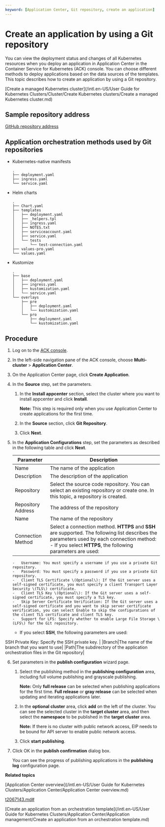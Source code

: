 ```yaml
---
keyword: [Application Center, Git repository, create an application]
---
```


# Create an application by using a Git repository

You can view the deployment status and changes of all Kubernetes resources when you deploy an application in Application Center in the Container Service for Kubernetes \(ACK\) console. You can choose different methods to deploy applications based on the data sources of the templates. This topic describes how to create an application by using a Git repository.

[Create a managed Kubernetes cluster](/intl.en-US/User Guide for Kubernetes Clusters/Cluster/Create Kubernetes clusters/Create a managed Kubernetes cluster.md)

## Sample repository address

[GitHub repository address](https://github.com/AliyunContainerService/appcenter-samples.git)

## Application orchestration methods used by Git repositories

-   Kubernetes-native manifests

    ```
    .
    ├── deployment.yaml
    ├── ingress.yaml
    └── service.yaml
    ```

-   Helm charts

    ```
    .
    ├── Chart.yaml
    ├── templates
    │   ├── deployment.yaml
    │   ├── _helpers.tpl
    │   ├── ingress.yaml
    │   ├── NOTES.txt
    │   ├── serviceaccount.yaml
    │   ├── service.yaml
    │   └── tests
    │       └── test-connection.yaml
    ├── values-pro.yaml
    └── values.yaml
    ```

-   Kustomize

    ```
    .
    ├── base
    │   ├── deployment.yaml
    │   ├── ingress.yaml
    │   ├── kustomization.yaml
    │   └── service.yaml
    └── overlays
        ├── pre
        │   ├── deployment.yaml
        │   └── kustomization.yaml
        └── pro
            ├── deployment.yaml
            └── kustomization.yaml
    ```


## Procedure

1.  Log on to the [ACK console](https://cs.console.aliyun.com).

2.  In the left-side navigation pane of the ACK console, choose **Multi-cluster** \> **Application Center**.

3.  On the Application Center page, click **Create Application**.

4.  In the **Source** step, set the parameters.

    1.  In the **Install appcenter** section, select the cluster where you want to install appcenter and click **Install**.

        **Note:** This step is required only when you use Application Center to create applications for the first time.

    2.  In the **Source** section, click **Git Repository**.

    3.  Click **Next**.

5.  In the **Application Configurations** step, set the parameters as described in the following table and click **Next**.

    |Parameter|Description|
    |---------|-----------|
    |Name|The name of the application|
    |Description|The description of the application|
    |Repository|Select the source code repository. You can select an existing repository or create one. In this topic, a repository is created.|
    |Repository Address|The address of the repository|
    |Name|The name of the repository|
    |Connection Method|Select a connection method. **HTTPS** and **SSH** are supported. The following list describes the parameters used by each connection method:    -   If you select **HTTPS**, the following parameters are used:
        -   Username: You must specify a username if you use a private Git repository.
        -   Password: You must specify a password if you use a private Git repository.
        -   Client TLS Certificate \(Optional\): If the Git server uses a self-signed certificate, you must specify a client Transport Layer Security \(TLS\) certificate.
        -   Client TLS Key \(Optional\): If the Git server uses a self-signed certificate, you must specify a TLS key.
        -   Skip Server Certificate Verification: If the Git server uses a self-signed certificate and you want to skip server certificate verification, you can select Enable to skip the configurations of the client TLS certificate and client TLS key.
        -   Support for LFS: Specify whether to enable Large File Storage \(LFS\) for the Git repository.
    -   If you select **SSH**, the following parameters are used:

SSH Private Key: Specify the SSH private key. |
    |Branch|The name of the branch that you want to use|
    |Path|The subdirectory of the application orchestration files in the Git repository|

6.  Set parameters in the **publish configuration** wizard page.

    1.  Select the publishing method in the **publishing configuration** area, including full volume publishing and grayscale publishing.

        **Note:** Only **full release** can be selected when publishing applications for the first time. **Full release** or **gray release** can be selected when updating and iterating applications later.

    2.  In the **optional cluster** area, click **add** on the left of the cluster. You can see the selected cluster in the **target cluster** area, and then select the **namespace** to be published in the **target cluster** area.

        **Note:** If there is no cluster with public network access, EIP needs to be bound for API server to enable public network access.

    3.  Click **start publishing**.

7.  Click OK in the **publish confirmation** dialog box.

    You can see the progress of publishing applications in the **publishing log** configuration page.


**Related topics**  


[Application Center overview](/intl.en-US/User Guide for Kubernetes Clusters/Application Center/Application Center overview.md)

[t2067143.md\#]()

[Create an application from an orchestration template](/intl.en-US/User Guide for Kubernetes Clusters/Application Center/Application management/Create an application from an orchestration template.md)

